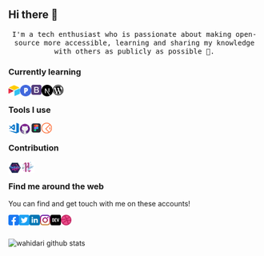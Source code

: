 ## Hi there 👋

<p align="center">
  <samp>
    I'm a tech enthusiast who is passionate about making open-source more accessible, learning and sharing my knowledge with others as publicly as possible 🎯.
  </samp>
</p>
<!--
### My resume 

<a title="Resume" href="https://github.com/wahidari/wahidari/tree/master/cv">
  <img align="left" alt="logo" height="21px" src="https://img.shields.io/badge/Resume-grey?logo=appveyor&style=flat-square" />
</a>
<br>
-->

### Currently learning 

<!--
<a title="Javascript ES6" href="https://developer.mozilla.org/en-US/docs/Web/JavaScript">
  <img align="left" alt="logo" width="21px" src="https://raw.githubusercontent.com/wahidari/wahidari/master/icons/es6.png" />
</a>
<a title="NodeJS" href="https://nodejs.org/en/">
  <img align="left" alt="logo" width="21px" src="https://raw.githubusercontent.com/wahidari/wahidari/master/icons/nodejs.png" />
</a>
<a title="MySQL" href="https://mariadb.org/">
  <img align="left" alt="tools" height="21px" src="https://raw.githubusercontent.com/wahidari/wahidari/master/icons/mysqll.png" />
</a>
-->
<a title="Airtable" href="https://www.airtable.com/">
  <img align="left" alt="logo" width="23px" height="23px" src="https://raw.githubusercontent.com/wahidari/wahidari/master/icons/airtable.png" />
</a>
<a title="Pory" href="https://pory.io/">
  <img align="left" alt="logo" width="23px" height="23px" src="https://raw.githubusercontent.com/wahidari/wahidari/master/icons/pory.png" />
</a>
<a title="Bootstrap" href="https://getbootstrap.com/">
  <img align="left" alt="tools" height="20px" src="https://raw.githubusercontent.com/wahidari/wahidari/master/icons/bootstrap.png" />
</a>
<!-- <a title="ExpressJS" href="https://expressjs.com">
  <img align="left" alt="logo" width="23px" height="23px" src="https://raw.githubusercontent.com/wahidari/wahidari/master/icons/express.png" />
</a> -->
<a title="NextJS" href="https://nextjs.org/">
  <img align="left" alt="logo" width="23px" height="23px" src="https://raw.githubusercontent.com/wahidari/wahidari/master/icons/nextjs.png" />
</a>
<a title="Wordpress" href="https://wordpress.org">
  <img align="left" alt="logo" width="21px" src="https://raw.githubusercontent.com/wahidari/wahidari/master/icons/wordpress.png" />
</a>
<!-- <a title="UI Design" href="https://design.google/">
  <img align="left" alt="logo" width="21px" height="18px" src="https://raw.githubusercontent.com/wahidari/wahidari/master/icons/uii.png" />
</a> -->
<!--
<a title="VueJS" href="http://vuejs.org">
  <img align="left" alt="logo" width="21px" src="https://raw.githubusercontent.com/wahidari/wahidari/master/icons/vue.png" />
</a>
<a title="JAMstack" href="https://jamstack.org/">
  <img align="left" alt="logo" height="18px" src="https://raw.githubusercontent.com/wahidari/wahidari/master/icons/jamstack.png" />
</a>
<a title="Kotlin" https://kotlinlang.org/">
  <img align="left" alt="logo" width="18px" height="18px" src="https://raw.githubusercontent.com/wahidari/wahidari/master/icons/kotlin.png" />
</a>
-->
<br>

<!--
### Some technology I have worked with 
<a title="Bootstrap" href="https://getbootstrap.com/">
  <img align="left" alt="tools" height="21px" src="https://raw.githubusercontent.com/wahidari/wahidari/master/icons/bootstrap.png" />
</a>
<a title="PHP" href="https://www.php.net/">
  <img align="left" alt="tools" height="21px" src="https://raw.githubusercontent.com/wahidari/wahidari/master/icons/php.png" />
</a>
<a title="Python" href="https://www.python.org/">
  <img align="left" alt="tools" height="21px" src="https://raw.githubusercontent.com/wahidari/wahidari/master/icons/python.png" />
</a>
<a title="Flask" href="https://flask.palletsprojects.com/">
  <img align="left" alt="tools" height="21px" src="https://raw.githubusercontent.com/wahidari/wahidari/master/icons/flask.png" />
</a>
<a title="MySQL" href="https://mariadb.org/">
  <img align="left" alt="tools" height="21px" src="https://raw.githubusercontent.com/wahidari/wahidari/master/icons/mysqll.png" />
</a>
<a title="Java" href="https://java.com/">
  <img align="left" alt="tools" height="21px" src="https://raw.githubusercontent.com/wahidari/wahidari/master/icons/java.jpg" />
</a>
<a title="SQLite" href="https://www.sqlite.org/">
  <img align="left" alt="tools" height="21px" src="https://raw.githubusercontent.com/wahidari/wahidari/master/icons/sqlite.png" />
</a>
<br>
-->

### Tools I use 

<a title="Visual Studio Code" href="https://code.visualstudio.com/">
  <img align="left" alt="tools" width="21px" src="https://raw.githubusercontent.com/wahidari/wahidari/master/icons/vscode.png" />
</a>
<!--
<a title="Terminal" href="https://github.com/topics/terminal">
  <img align="left" alt="tools" width="21px" src="https://raw.githubusercontent.com/wahidari/wahidari/master/icons/terminal.png" />
</a>
<a title="Android Studio" href="https://developer.android.com/studio">
  <img align="left" alt="tools" width="24px" src="https://raw.githubusercontent.com/wahidari/wahidari/master/icons/android.png" />
</a>
-->
<a title="Github Desktop" href="https://desktop.github.com/">
  <img align="left" alt="tools" width="24px" src="https://raw.githubusercontent.com/wahidari/wahidari/master/icons/githubdesktop.png" />
</a>
<!--
<a title="Pycharm" href="https://www.jetbrains.com/pycharm/">
  <img align="left" alt="tools" width="21px" src="https://raw.githubusercontent.com/wahidari/wahidari/master/icons/pycharm.png" />
</a>
-->
<a title="Figma" href="https://www.figma.com/">
  <img align="left" alt="tools" width="21px" src="https://raw.githubusercontent.com/wahidari/wahidari/master/icons/figma.png" />
</a>
<!--
<a title="Intellij Idea" href="https://www.jetbrains.com/idea/">
  <img align="left" alt="tools" width="21px" src="https://raw.githubusercontent.com/wahidari/wahidari/master/icons/intellij.png" />
</a>
-->
<a title="Postman" href="https://www.postman.com/">
  <img align="left" alt="tools" width="21px" src="https://raw.githubusercontent.com/wahidari/wahidari/master/icons/postman.png" />
</a>
<br>
  
### Contribution

<a title="Hacktoberfest 2019" href="https://dev.to/wahidari">
  <img align="left" alt="logo" width="26px" src="https://raw.githubusercontent.com/wahidari/wahidari/master/icons/hacktoberfest.png" />
</a>
<a title="Hacktoberfest 2020" href="https://dev.to/wahidari">
  <img align="left" alt="logo" width="26px" src="https://raw.githubusercontent.com/wahidari/wahidari/master/icons/hacktoberfest2020.png" />
</a>
<br>

### Find me around the web 
You can find and get touch with me on these accounts!

<a title="Facebook" href="https://facebook.com/wahiidari">
  <img align="left" alt="Wahid Ari Twitter" width="21px" src="https://raw.githubusercontent.com/wahidari/wahidari/master/icons/facebook.png" />
</a>
<a title="Twitter" href="https://twitter.com/wahiidari">
  <img align="left" alt="Wahid Ari Twitter" width="21px" src="https://raw.githubusercontent.com/wahidari/wahidari/master/icons/twitter.png" />
</a>
<a title="Linkedin" href="https://www.linkedin.com/in/wahidari">
  <img align="left" alt="Wahid Ari Linkdin" width="21px" src="https://raw.githubusercontent.com/wahidari/wahidari/master/icons/linkedin.png" />
</a>
<a title="Instagram" href="https://instagram.com/wahid.ari">
  <img align="left" alt="Wahid Ari " width="21px" src="https://raw.githubusercontent.com/wahidari/wahidari/master/icons/instagram.jpg" />
</a>
<!--
<a title="Github" href="https://github.com/wahidari">
  <img align="left" alt="Wahid Ari GitHub" width="21px" src="https://raw.githubusercontent.com/wahidari/wahidari/master/icons/github.png" />
</a>
<a title="Gitlab" href="https://gitlab.com/wahidari">
  <img align="left" alt="Wahid Ari " width="21px" src="https://raw.githubusercontent.com/wahidari/wahidari/master/icons/gitlab.png" />
</a>
<a title="Medium" href="https://medium.com/@wahidari">
  <img align="left" alt="Wahid Ari Medium" width="21px" src="https://raw.githubusercontent.com/wahidari/wahidari/master/icons/medium.png" />
</a>
-->
<a title="Dev" href="https://dev.to/wahidari">
  <img align="left" alt="Wahid Ari DEV" width="21px" src="https://raw.githubusercontent.com/wahidari/wahidari/master/icons/dev.png" />
</a>
<a title="Dribble" href="https://dribbble.com/wahidari">
  <img align="left" alt="Wahid Ari Dribble" width="21px" src="https://raw.githubusercontent.com/wahidari/wahidari/master/icons/drible.png" />
</a>
<br><br>

![wahidari github stats](https://github-readme-stats.vercel.app/api?username=wahidari&hide_border=true&title_color=0c0c0d&text_color=141414&icon_color=000&show_icons=true)

